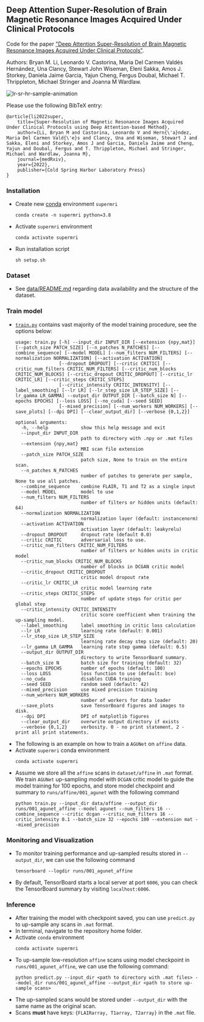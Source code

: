 ## Deep Attention Super-Resolution of Brain Magnetic Resonance Images Acquired Under Clinical Protocols

Code for the paper ["Deep Attention Super-Resolution of Brain Magnetic Resonance Images Acquired Under Clinical Protocols"](https://www.frontiersin.org/articles/10.3389/fncom.2022.887633/abstract).

Authors: Bryan M. Li, Leonardo V. Castorina, Maria Del Carmen Valdés Hernández, Una Clancy, Stewart John Wiseman, Eleni Sakka, Amos J. Storkey, Daniela Jaime Garcia, Yajun Cheng, Fergus Doubal, Michael T. Thrippleton, Michael Stringer and Joanna M Wardlaw.

![lr-sr-hr-sample-animation](misc/animation.gif)

Please use the following BibTeX entry:
```
@article{li2022super,
    title={Super-Resolution of Magnetic Resonance Images Acquired Under Clinical Protocols using Deep Attention-based Method},
    author={Li, Bryan M and Castorina, Leonardo V and Hern{\'a}ndez, Maria Del Carmen Vald{\'e}s and Clancy, Una and Wiseman, Stewart J and Sakka, Eleni and Storkey, Amos J and Garcia, Daniela Jaime and Cheng, Yajun and Doubal, Fergus and T. Thrippleton, Michael and Stringer, Michael and Wardlaw, Joanna M},
    journal={medRxiv},
    year={2022},
    publisher={Cold Spring Harbor Laboratory Press}
}
```

### Installation
- Create new [conda](https://docs.conda.io/en/latest/miniconda.html) environment `supermri`
    ```
    conda create -n supermri python=3.8
    ```
- Activate `supermri` environment
    ```
    conda activate supermri
    ```
- Run installation script
    ```
    sh setup.sh
    ```

### Dataset
- See [data/README.md](data/README.md) regarding data availability and the structure of the dataset.

### Train model
- [`train.py`](train.py) contains vast majority of the model training procedure, see the options below:
    ```
    usage: train.py [-h] --input_dir INPUT_DIR [--extension {npy,mat}] [--patch_size PATCH_SIZE] [--n_patches N_PATCHES] [--combine_sequence] [--model MODEL] [--num_filters NUM_FILTERS] [--normalization NORMALIZATION] [--activation ACTIVATION]
                    [--dropout DROPOUT] [--critic CRITIC] [--critic_num_filters CRITIC_NUM_FILTERS] [--critic_num_blocks CRITIC_NUM_BLOCKS] [--critic_dropout CRITIC_DROPOUT] [--critic_lr CRITIC_LR] [--critic_steps CRITIC_STEPS]
                    [--critic_intensity CRITIC_INTENSITY] [--label_smoothing] [--lr LR] [--lr_step_size LR_STEP_SIZE] [--lr_gamma LR_GAMMA] --output_dir OUTPUT_DIR [--batch_size N] [--epochs EPOCHS] [--loss LOSS] [--no_cuda] [--seed SEED]
                    [--mixed_precision] [--num_workers NUM_WORKERS] [--save_plots] [--dpi DPI] [--clear_output_dir] [--verbose {0,1,2}]
    
    optional arguments:
      -h, --help            show this help message and exit
      --input_dir INPUT_DIR
                            path to directory with .npy or .mat files
      --extension {npy,mat}
                            MRI scan file extension
      --patch_size PATCH_SIZE
                            patch size, None to train on the entire scan.
      --n_patches N_PATCHES
                            number of patches to generate per sample, None to use all patches.
      --combine_sequence    combine FLAIR, T1 and T2 as a single input
      --model MODEL         model to use
      --num_filters NUM_FILTERS
                            number of filters or hidden units (default: 64)
      --normalization NORMALIZATION
                            normalization layer (default: instancenorm)
      --activation ACTIVATION
                            activation layer (default: leakyrelu)
      --dropout DROPOUT     dropout rate (default 0.0)
      --critic CRITIC       adversarial loss to use.
      --critic_num_filters CRITIC_NUM_FILTERS
                            number of filters or hidden units in critic model
      --critic_num_blocks CRITIC_NUM_BLOCKS
                            number of blocks in DCGAN critic model
      --critic_dropout CRITIC_DROPOUT
                            critic model dropout rate
      --critic_lr CRITIC_LR
                            critic model learning rate
      --critic_steps CRITIC_STEPS
                            number of update steps for critic per global step
      --critic_intensity CRITIC_INTENSITY
                            critic score coefficient when training the up-sampling model.
      --label_smoothing     label smoothing in critic loss calculation
      --lr LR               learning rate (default: 0.001)
      --lr_step_size LR_STEP_SIZE
                            learning rate decay step size (default: 20)
      --lr_gamma LR_GAMMA   learning rate step gamma (default: 0.5)
      --output_dir OUTPUT_DIR
                            directory to write TensorBoard summary.
      --batch_size N        batch size for training (default: 32)
      --epochs EPOCHS       number of epochs (default: 100)
      --loss LOSS           loss function to use (default: bce)
      --no_cuda             disables CUDA training
      --seed SEED           random seed (default: 42)
      --mixed_precision     use mixed precision training
      --num_workers NUM_WORKERS
                            number of workers for data loader
      --save_plots          save TensorBoard figures and images to disk.
      --dpi DPI             DPI of matplotlib figures
      --clear_output_dir    overwrite output directory if exists
      --verbose {0,1,2}     verbosity. 0 - no print statement, 2 - print all print statements.
    ```
- The following is an example on how to train a `AGUNet` on `affine` data.
- Activate `supermri` conda environment
    ```
    conda activate supermri
    ```
- Assume we store all the `affine` scans in `dataset/affine` in `.mat` format. We train `AGUNet` up-sampling model with `DCGAN` critic model to guide the model training for 100 epochs, and store model checkpoint and summary to `runs/affine/001_agunet` with the following command
    ```
    python train.py --input_dir data/affine --output_dir runs/001_agunet_affine --model agunet --num_filters 16 --combine_sequence --critic dcgan --critic_num_filters 16 --critic_intensity 0.1 --batch_size 32 --epochs 100 --extension mat --mixed_precision
    ```

### Monitoring and Visualization
- To monitor training performance and up-sampled results stored in `--output_dir`, we can use the following command
    ```
    tensorboard --logdir runs/001_agunet_affine
    ```
- By default, TensorBoard starts a local server at port `6006`, you can check the TensorBoard summary by visiting `localhost:6006`.

### Inference
- After training the model with checkpoint saved, you can use `predict.py` to up-sample any scans in `.mat` format.
- In terminal, navigate to the repository home folder.
- Activate `conda` environment
    ```
    conda activate supermri
    ```
- To up-sample low-resolution `affine` scans using model checkpoint in `runs/001_agunet_affine`, we can use the following command:
    ```
    python predict.py --input_dir <path to directory with .mat files> --model_dir runs/001_agunet_affine --output_dir <path to store up-sample scans>
    ```
- The up-sampled scans would be stored under `--output_dir` with the same name as the original scan.
- Scans **must** have keys: `{FLAIRarray, T1array, T2array}` in the `.mat` file.
